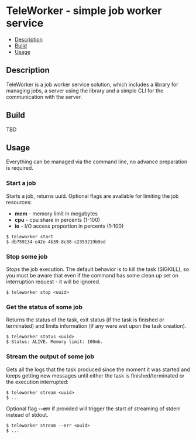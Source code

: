 # TeleWorker - simple job worker service #

- [Description](#description)
- [Build](#build)
- [Usage](#usage)

## Description

TeleWorker is a job worker service solution, which includes a library for managing jobs, a server using the library and a simple CLI for the communication with the server. 

## Build
TBD

## Usage
Everything can be managed via the command line, no advance preparation is required.

### Start a job
Starts a job, returns uuid. Optional flags are available for limiting the job resources:

* **mem** - memory limit in megabytes
* **cpu** - cpu share in percents (1-100)
* **io** - I/O access proportion in percents (1-100)
```
$ teleworker start
$ db759134-e42e-4b39-8c88-c2359219b9ed
```

### Stop some job
Stops the job execution. The default behavior is to kill the task (SIGKILL), so you must be aware that even if the command has some clean up set on interruption request - it will be ignored.
```
$ teleworker stop <uuid>
```

### Get the status of some job
Returns the status of the task, exit status (if the task is finished or terminated) and limits information (if any were wet upon the task creation).
```
$ teleworker status <uuid>
$ Status: ALIVE. Memory limit: 100mb.
```

### Stream the output of some job
Gets all the logs that the task produced since the moment it was started and keeps getting new messages until either the task is finished/terminated or the execution interrupted:
```
$ teleworker stream <uuid>
$ ...
```
Optional flag **--err** if provided will trigger the start of streaming of stderr instead of stdout.
```
$ teleworker stream --err <uuid>
$ ...
```